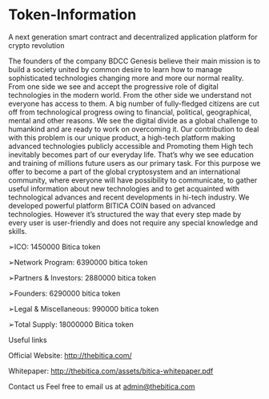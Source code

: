 # Token-Information

A next generation smart contract and decentralized application platform for crypto revolution



The founders of the company BDCC Genesis believe their main mission is to build a society
united by common desire to learn how to manage sophisticated technologies changing more and
more our normal reality.
From one side we see and accept the progressive role of digital technologies in the modern world. From the
other side we understand not everyone has access to them. A big number of fully-fledged citizens are cut off
from technological progress owing to financial, political, geographical, mental and other reasons. We see the
digital divide as a global challenge to humankind and are ready to work on overcoming it. Our contribution to
deal with this problem is our unique product, a high-tech platform making advanced technologies publicly
accessible and Promoting them
High tech inevitably becomes part of our everyday life. That’s why we see
education and training of millions future users as our primary task.
For this purpose we offer to become a part of the global cryptosystem and an international community, where
everyone will have possibility to communicate, to gather useful information about new technologies and to get
acquainted with technological advances and recent developments in hi-tech industry.
We developed powerful platform BITICA COIN based on advanced technologies. However it’s
structured the way that every step made by every user is user-friendly and does not require any
special knowledge and skills.




➢ICO: 1450000 Bitica token

➢Network Program: 6390000 bitica token

➢Partners & Investors: 2880000 bitica token

➢Founders: 6290000 bitica token

➢Legal & Miscellaneous: 990000 bitica token

➢Total Supply: 18000000 Bitica token 





Useful links

Official Website: http://thebitica.com/

Whitepaper: http://thebitica.com/assets/bitica-whitepaper.pdf

Contact us
Feel free to email us at admin@thebitica.com







